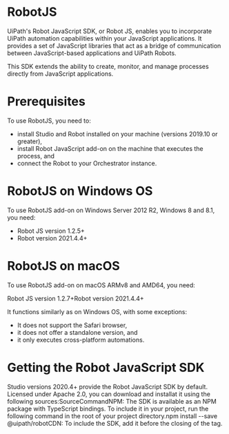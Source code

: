 ﻿# RobotJS

UiPath's Robot JavaScript SDK, or Robot JS, enables you to incorporate UiPath automation capabilities within your JavaScript applications. It provides a set of JavaScript libraries that act as a bridge of communication between JavaScript-based applications and UiPath Robots.

This SDK extends the ability to create, monitor, and manage processes directly from JavaScript applications.

# Prerequisites

To use RobotJS, you need to:

* install Studio and Robot installed on your machine (versions 2019.10 or greater),
* install Robot JavaScript add-on on the machine that executes the process, and
* connect the Robot to your Orchestrator instance.

# RobotJS on Windows OS

To use RobotJS add-on on Windows Server 2012 R2, Windows 8 and 8.1, you need:

* Robot JS version 1.2.5+
* Robot version 2021.4.4+

# RobotJS on macOS

To use RobotJS add-on on macOS ARMv8 and AMD64, you need:

Robot JS version 1.2.7+Robot version 2021.4.4+

It functions similarly as on Windows OS, with some exceptions:

* It does not support the Safari browser,
* it does not offer a standalone version, and
* it only executes cross-platform automations.

# Getting the Robot JavaScript SDK

Studio versions 2020.4+ provide the Robot JavaScript SDK by default. Licensed under Apache 2.0, you can download and installat it using the following sources:SourceCommandNPM: The SDK is available as an NPM package with TypeScript bindings. To include it in your project, run the following command in the root of your project directory.npm install --save @uipath/robotCDN: To include the SDK, add it before the closing of the </body> tag.<script href="https://download.uipath.com/js/1.3.2/UiPathRobot.js"/>Direct download: To get the minimized version of the Robot Javascript SDK in a .js package.https://download.uipath.com/js/1.3.2/UiPathRobot.js

# Documentation

The Developer Guide combined with the User Guide offer a complete SDK and JavaScript add-on overview for Robot, detailing usage, prerequisites, and initial robot-enabled application creation.

You can also develop the Robot JavaScript SDK functionality in .NET, by using the Robot API commands.

# Specifications

* The full documentation of SDK Specifications provides detailed information on the models and methods used by the Robot Javascript SDK.
* Sample References offer pre-built samples for boilerplate and office applications that can be easily integrated in your custom application.

# Try It!

We have developed a practical demo using the Robot JavaScript SDK. This demo securely connects to your existing Robot, retrieves the processes from UiPath Assistant, and displays them. To check it out, simply click "List Processes" and authorize the access to the page: Robot JS Demo.
